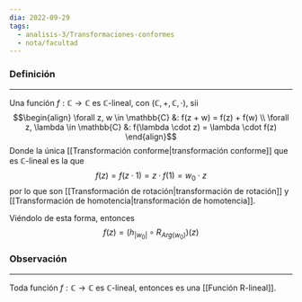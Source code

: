 ```yaml
---
dia: 2022-09-29
tags:
  - analisis-3/Transformaciones-conformes
  - nota/facultad
---
```

### Definición
---
Una función $f : \mathbb{C} \to \mathbb{C}$ es $\mathbb{C}$-lineal, con $(\mathbb{C}, +, \mathbb{C}, \cdot)$, sii
$$\begin{align}
	\forall z, w \in \mathbb{C} &: f(z + w) = f(z) + f(w) \\
	\forall z, \lambda \in \mathbb{C} &: f(\lambda \cdot z) = \lambda \cdot f(z)
\end{align}$$
Donde la única [[Transformación conforme|transformación conforme]] que es $\mathbb{C}$-lineal es la que  $$ f(z) = f(z \cdot 1) = z \cdot f(1) = w_0 \cdot z $$ por lo que son [[Transformación de rotación|transformación de rotación]] y [[Transformación de homotencia|transformación de homotencia]].

Viéndolo de esta forma, entonces $$f(z) = (h_{|w_0|} \circ R_{Arg(w_0)})(z)$$

### Observación
---
Toda función $f : \mathbb{C} \to \mathbb{C}$ es $\mathbb{C}$-lineal, entonces es una [[Función R-lineal]].